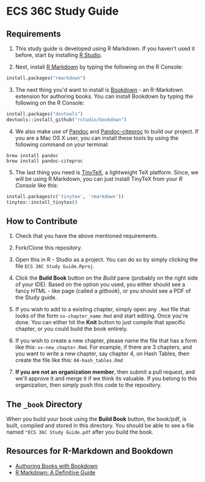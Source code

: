 # ECS 36C Study Guide

## Requirements

1. This study guide is developed using R Markdown. If you haven't used it
before, start by installing
[R Studio](https://www.rstudio.com/products/rstudio/download/).

2. Next, install [R Markdown](https://rmarkdown.rstudio.com/)
by typing the following on the R Console:

``` python
install.packages("rmarkdown")
```

3. The next thing you'd want to install is [Bookdown](https://bookdown.org/) -
an R-Markdown extension for authoring books. You can install
Bookdown by typing the following on the R Console:

``` python
install.packages("devtools")
devtools::install_github("rstudio/bookdown")
```

4. We also make use of [Pandoc](https://pandoc.org/installing.html)
and [Pandoc-citeproc](http://hackage.haskell.org/package/pandoc-citeproc)
to build our project.
If you are a Mac OS X user, you can install these tools by using the following
command on your terminal:

```
brew install pandoc
brew install pandoc-citeproc
```

5. The last thing you need is [TinyTeX](https://yihui.name/tinytex/),
a lightweight TeX platform. Since, we
will be using R Markdown, you can just install TinyTeX from your _R Console_ like
this:

``` python
install.packages(c('tinytex', 'rmarkdown'))
tinytex::install_tinytex()
```

## How to Contribute

1. Check that you have the above mentioned requirements.

2. Fork/Clone this repository.

3. Open this in R - Studio as a project. You can do so by simply clicking the
file `ECS 36C Study Guide.Rproj`.

4. Click the __Build Book__ button on the _Build_ pane (probably on the right
	side of your IDE). Based on the option you used, you either should see
	a fancy HTML - like page (called a _gitbook_), or you should see a
	PDF of the Study guide.

5. If you wish to add to a existing chapter, simply open any `.Rmd` file that
looks of the form `xx-chapter_name.Rmd` and start editing. Once you're done.
You can either hit the __Knit__ button to just compile that specific chapter,
or you could build the book entirely.

6. If you wish to create a new chapter, please name the file that has a form
like this: `xx-new_chapter.Rmd`. For example, if there are 3 chapters, and
you want to write a new chapter, say chapter 4, on Hash Tables, then create
the file like this: `04-hash_tables.Rmd`

7. __If you are not an organization member__, then submit a pull request,
and we'll approve it and merge it if we think its valuable. If you
belong to this organization, then simply push this code to the repository.

## The `_book` Directory

When you build your book using the __Build Book__ button, the book/pdf, is
built, compiled and stored in this directory. You should be able to see a
file named `"ECS 36C Study Guide.pdf` after you build the book.

## Resources for R-Markdown and Bookdown

* [Authoring Books with Bookdown](https://bookdown.org/yihui/bookdown/)
* [R Markdown: A Definitive Guide](https://bookdown.org/yihui/rmarkdown/)
